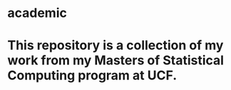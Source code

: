 # academic

# This repository is a collection of my work from my Masters of Statistical Computing program at UCF.
